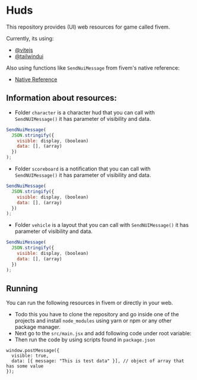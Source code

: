 # Huds

This repository provides (UI) web resources for game called fivem.

Currently, its using:

- [@vitejs](https://vitejs.dev/)
- [@tailwindui](https://tailwindui.com/)

Also using functions like `SendNuiMessage` from fivem's native reference:

- [Native Reference](https://docs.fivem.net/natives/)

## Information about resources:

- Folder `character` is a character hud that you can call with `SendNUIMessage()` it has parameter of visibility and data.

```js
SendNuiMessage(
  JSON.stringify({
    visible: display, (boolean)
    data: [], (array)
  })
);
```

- Folder `scoreboard` is a notification that you can call with `SendNUIMessage()` it has parameter of visibility and data.

```js
SendNuiMessage(
  JSON.stringify({
    visible: display, (boolean)
    data: [], (array)
  })
);
```

- Folder `vehicle` is a layout that you can call with `SendNUIMessage()` it has parameter of visibility and data.

```js
SendNuiMessage(
  JSON.stringify({
    visible: display, (boolean)
    data: [], (array)
  })
);
```

## Running

You can run the following resources in fivem or directly in your web.

- Todo this you have to clone the repository and go inside one of the projects and install `node_modules` using yarn or npm or any other package manager.
- Next go to the `src/main.jsx` and add following code under root variable:
- Then run the code by using scripts found in `package.json`

```
window.postMessage({
  visible: true,
  data: [{ message: "This is test data" }], // object of array that has some value
});
```
